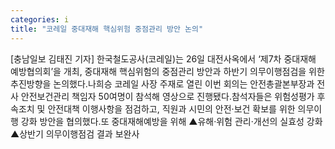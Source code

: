 ```yaml
---
categories: i
title: "코레일 중대재해 핵심위험 중점관리 방안 논의"
---
```

[충남일보 김태진 기자] 한국철도공사(코레일)는 26일 대전사옥에서 ‘제7차 중대재해 예방협의회’을 개최, 중대재해 핵심위험의 중점관리 방안과 하반기 의무이행점검을 위한 추진방향을 논의했다.나희승 코레일 사장 주재로 열린 이번 회의는 안전총괄본부장과 전사 안전보건관리 책임자 50여명이 참석해 영상으로 진행됐다.참석자들은 위험성평가 후속조치 및 안전대책 이행사항을 점검하고, 직원과 시민의 안전‧보건 확보를 위한 의무이행 강화 방안을 협의했다.또 중대재해예방을 위해 ▲유해‧위험 관리‧개선의 실효성 강화 ▲상반기 의무이행점검 결과 보완사